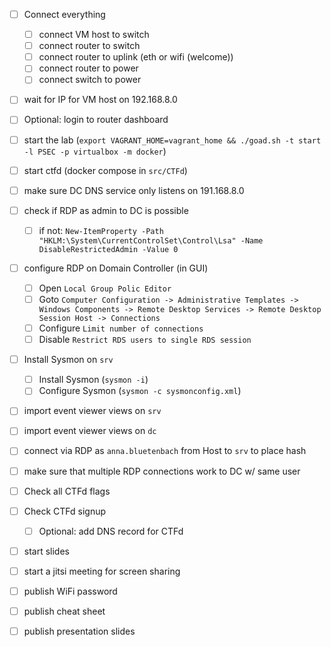 - [ ] Connect everything
    - [ ] connect VM host to switch
    - [ ] connect router to switch
    - [ ] connect router to uplink (eth or wifi (welcome))
    - [ ] connect router to power
    - [ ] connect switch to power
- [ ] wait for IP for VM host on 192.168.8.0
- [ ] Optional: login to router dashboard
- [ ] start the lab (`export VAGRANT_HOME=vagrant_home && ./goad.sh -t start -l PSEC -p virtualbox -m docker`)
- [ ] start ctfd (docker compose in `src/CTFd`)
- [ ] make sure DC DNS service only listens on 191.168.8.0
- [ ] check if RDP as admin to DC is possible
    - [ ] if not: `New-ItemProperty -Path "HKLM:\System\CurrentControlSet\Control\Lsa" -Name DisableRestrictedAdmin -Value 0`
- [ ] configure RDP on Domain Controller (in GUI)
    - [ ] Open `Local Group Polic Editor`
    - [ ] Goto `Computer Configuration -> Administrative Templates -> Windows
      Components -> Remote Desktop Services -> Remote Desktop Session Host
      -> Connections`
    - [ ] Configure `Limit number of connections`
    - [ ] Disable `Restrict RDS users to single RDS session`

- [ ] Install Sysmon on `srv`
    - [ ] Install Sysmon (`sysmon -i`)
    - [ ] Configure Sysmon (`sysmon -c sysmonconfig.xml`)
- [ ] import event viewer views on `srv`
- [ ] import event viewer views on `dc`
- [ ] connect via RDP as `anna.bluetenbach` from Host to `srv` to place hash
- [ ] make sure that multiple RDP connections work to DC w/ same user
- [ ] Check all CTFd flags
- [ ] Check CTFd signup
    - [ ] Optional: add DNS record for CTFd
- [ ] start slides
- [ ] start a jitsi meeting for screen sharing
- [ ] publish WiFi password
- [ ] publish cheat sheet
- [ ] publish presentation slides

